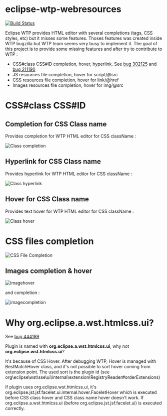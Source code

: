 eclipse-wtp-webresources
===================

[![Build Status](https://secure.travis-ci.org/angelozerr/eclipse-wtp-webresources.png)](http://travis-ci.org/angelozerr/eclipse-wtp-webresources)

Eclipse WTP provides HTML editor with several completions (tags, CSS styles, etc) but it misses some features. Thoses features was created inside WTP bugzilla but WTP team seems very busy to implement it. The goal of this project is to provide some missing features and 
after try to contribute to WTP : 

 * CSS#class CSS#ID completion, hover, hyperlink. See [bug 302125](https://bugs.eclipse.org/bugs/show_bug.cgi?id=302125) and [bug 211190](https://bugs.eclipse.org/bugs/show_bug.cgi?id=211190) 
 * JS resources file completion, hover for script/@src
 * CSS resources file completion, hover for link/@href
 * Images resources file completion, hover for img/@src
   
# CSS#class CSS#ID

## Completion for CSS Class name

Provides completion for WTP HTML editor for CSS className : 

![Class completion](https://github.com/angelozerr/eclipse-wtp-webresources/wiki/images/ClassCompletion.png)

## Hyperlink for CSS Class name

Provides hyperlink for WTP HTML editor for CSS className : 

![Class hyperlink](https://github.com/angelozerr/eclipse-wtp-webresources/wiki/images/ClassHyperlink.png)

## Hover for CSS Class name

Provides text hover for WTP HTML editor for CSS className : 

![Class hover](https://github.com/angelozerr/eclipse-wtp-webresources/wiki/images/ClassHover.png)

# CSS files completion

![CSS File Completion](https://github.com/angelozerr/eclipse-wtp-webresources/wiki/images/CSSFileCompletion.png)

## Images completion & hover

![imagehover](https://cloud.githubusercontent.com/assets/1932211/4271513/01b62afe-3cd9-11e4-8cb0-3b1ddc5005f6.png)

and completion : 

![imagecompletion](https://cloud.githubusercontent.com/assets/1932211/4271537/43276e44-3cd9-11e4-9475-947a0bb25ef8.png)

# Why org.eclipse.a.wst.htmlcss.ui?

See [bug 444189](https://bugs.eclipse.org/bugs/show_bug.cgi?id=444189)

Plugin is named with **org.eclipse.a.wst.htmlcss.ui**, why not **org.eclipse.wst.htmlcss.ui**?

It's because of CSS Hover. After debugging WTP, Hover is managed with BestMatchHover class, and it's not possible to sort hover coming from extension point. The used sort is the plugin id (see org\eclipse\wst\sse\ui\internal\extension\RegistryReader#orderExtensions) 

If plugin uses org.eclipse.wst.htmlcss.ui, it's org.eclipse.jst.jsf.facelet.ui.internal.hover.FaceletHover which is executed before CSS class hover and CSS class name hover doesn't work. If org.eclipse.a.wst.htmlcss.ui (before  org.eclipse.jst.jsf.facelet.ui) is executed correctly.
